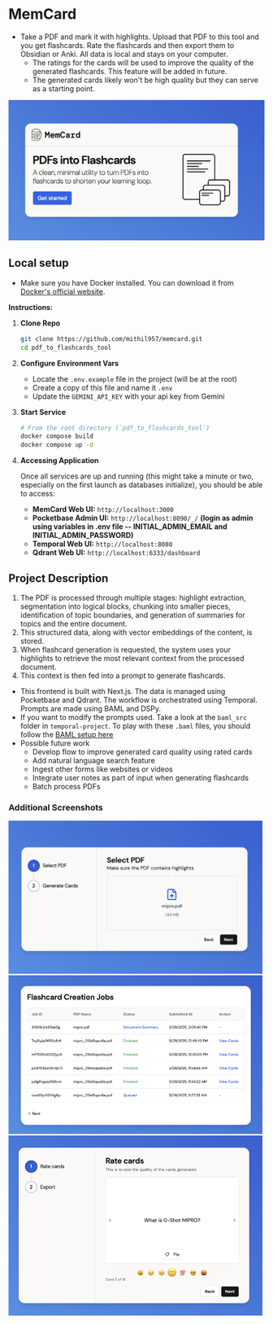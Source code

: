 # MemCard
- Take a PDF and mark it with highlights. Upload that PDF to this tool and you get flashcards. Rate the flashcards and then export them to Obsidian or Anki. All data is local and stays on your computer.
    - The ratings for the cards will be used to improve the quality of the generated flashcards. This feature will be added in future.
    - The generated cards likely won't be high quality but they can serve as a starting point.
    

<img src="./docs/memcard_landing_page.png" alt="MemCard Hero Page" width="600"/>

## Local setup
* Make sure you have Docker installed. You can download it from [Docker's official website](https://www.docker.com/products/docker-desktop/).

**Instructions:**

1. **Clone Repo**
    ```bash
    git clone https://github.com/mithil957/memcard.git
    cd pdf_to_flashcards_tool
    ```

2. **Configure Environment Vars**
    *   Locate the `.env.example` file in the project (will be at the root)
    *   Create a copy of this file and name it `.env`
    *   Update the `GEMINI_API_KEY` with your api key from Gemini

3. **Start Service**
    ```bash
    # From the root directory (`pdf_to_flashcards_tool`)
    docker compose build
    docker compose up -d
    ```

4. **Accessing Application**

    Once all services are up and running (this might take a minute or two, especially on the first launch as databases initialize), you should be able to access:
    *   **MemCard Web UI:** `http://localhost:3000`
    *   **Pocketbase Admin UI:** `http://localhost:8090/_/` **(login as admin using variables in .env file -- INITIAL_ADMIN_EMAIL and INITIAL_ADMIN_PASSWORD)**
    *   **Temporal Web UI:** `http://localhost:8080`
    *   **Qdrant Web UI:** `http://localhost:6333/dashboard`



## Project Description
1.  The PDF is processed through multiple stages: highlight extraction, segmentation into logical blocks, chunking into smaller pieces, identification of topic boundaries, and generation of summaries for topics and the entire document.
2.  This structured data, along with vector embeddings of the content, is stored.
3.  When flashcard generation is requested, the system uses your highlights to retrieve the most relevant context from the processed document.
4.  This context is then fed into a prompt to generate flashcards.

* This frontend is built with Next.js. The data is managed using Pocketbase and Qdrant. The workflow is orchestrated using Temporal. Prompts are made using BAML and DSPy.
* If you want to modify the prompts used. Take a look at the `baml_src` folder in `temporal-project`. To play with these `.baml` files, you should follow the [BAML setup here](https://docs.boundaryml.com/guide/installation-language/python)  
* Possible future work
    - Develop flow to improve generated card quality using rated cards
    - Add natural language search feature
    - Ingest other forms like websites or videos
    - Integrate user notes as part of input when generating flashcards
    - Batch process PDFs

### Additional Screenshots
<img src="./docs/memcard_wizard.png" alt="MemCard Wizard Page" width="500"/>
<img src="./docs/memcard_jobs.png" alt="MemCard Wizard Page" width="500"/>
<img src="./docs/memcard_rating.png" alt="MemCard Wizard Page" width="500"/>

